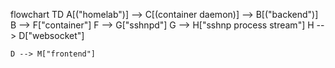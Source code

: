 flowchart TD
    A[("homelab")] --> C[(container daemon)] --> B[("backend")] 
    B --> F["container"]
    F --> G["sshnpd"]
    G --> H["sshnp process stream"]
    H --> D["websocket"]
<!-- [MermaidChart: 5824fdd2-1be2-4d8a-9b2f-c77f4c4c6ef1] -->
<!-- [MermaidChart: 5824fdd2-1be2-4d8a-9b2f-c77f4c4c6ef1] -->
    D --> M["frontend"]



